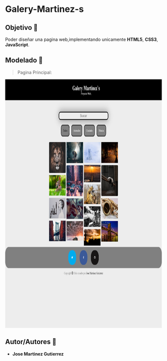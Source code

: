 # Galery-Martinez-s

## Objetivo :dart:
Poder diseñar una pagina web,implementando unicamente **HTML5**, **CSS3**, **JavaScript**.

## Modelado :memo:
> Pagina Principal:

<img height="800px" width="1000px" src="https://github.com/martinez022jose/Galery-Martinez-s/blob/master/screenShotsReadMe/screen.png"/>

## Autor/Autores :pushpin:
* **Jose Martinez Gutierrez**
